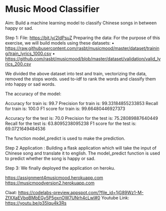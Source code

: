# Music Mood Classifier 

Aim: Build a machine learning model to classify Chinese songs in between happy or sad. 

Step 1: File: https://bit.ly/2IdPsuZ
Preparing the data:
    For the purpose of this exercise, we will build models using these datasets:
    • https://raw.githubusercontent.com/rasbt/musicmood/master/dataset/training/train_lyrics_1000.csv
    • https://github.com/rasbt/musicmood/blob/master/dataset/validation/valid_lyrics_200.csv


We divided the above dataset into test and train, vectorizing the data, removed the stops words.
used to-idf to rank the words and classify them into happy or sad words.

The accuracy of the model:

Accuracy for train is:  99.7
Precision for train  is:  99.33184855233853
Recall for train is:  100.0
F1 score for train is:  99.66480446927373

Accuracy for the test is:  70.0
Precision for the test is:  75.28089887640449
Recall for the test is:  63.8095238095238
F1 score for the test is:  69.0721649484536

The function model_predict is used to make the prediction.

Step 2 Application : Building a flask application which will take the input of Chinese song and translate it to english. The model_predict function is used to predict whether the song is happy or sad.

Step 3: We finally deployed the application on heroku.

https://assignment4musicmood.herokuapp.com https://musicmoodversion2.herokuapp.com

Claat: https://codelabs-preview.appspot.com/?file_id=1jG89Wz1-M-ZfXXaEVbqBMbEGy5P5gxnOW7UNrh4cLwI#0 Youtube Link: https://youtu.be/p35Iqu4k3Rs
